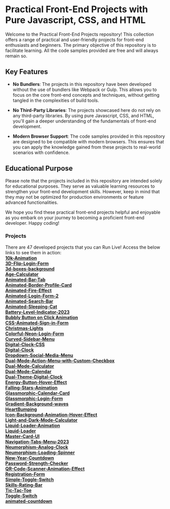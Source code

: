 # Practical Front-End Projects with Pure Javascript, CSS, and HTML

Welcome to the Practical Front-End Projects repository! This collection offers a range of practical and user-friendly projects for front-end enthusiasts and beginners. The primary objective of this repository is to facilitate learning. All the code samples provided are free and will always remain so.
    
## Key Features

- **No Bundlers**: The projects in this repository have been developed without the use of bundlers like Webpack or Gulp. This allows you to focus on the core front-end concepts and techniques, without getting tangled in the complexities of build tools. 

- **No Third-Party Libraries**: The projects showcased here do not rely on any third-party libraries. By using pure Javascript, CSS, and HTML, you'll gain a deeper understanding of the fundamentals of front-end development.

- **Modern Browser Support**: The code samples provided in this repository are designed to be compatible with modern browsers. This ensures that you can apply the knowledge gained from these projects to real-world scenarios with confidence.

## Educational Purpose

Please note that the projects included in this repository are intended solely for educational purposes. They serve as valuable learning resources to strengthen your front-end development skills. However, keep in mind that they may not be optimized for production environments or feature advanced functionalities.

We hope you find these practical front-end projects helpful and enjoyable as you embark on your journey to becoming a proficient front-end developer. Happy coding!

### Projects
There are 47 developed projects that you can Run Live! Access the below links to see them in action:<br>
  **[10k-Animation](https://kghthor.github.io/Web_programming/10k-Animation)**<br>
  **[3D-Flip-Login-Form](https://kghthor.github.io/Web_programming/3D-Flip-Login-Form)**<br>
  **[3d-boxes-background](https://kghthor.github.io/Web_programming/3d-boxes-background)**<br>
  **[Age-Calculator](https://kghthor.github.io/Web_programming/Age-Calculator)**<br>
  **[Animated-Bar-Tab](https://kghthor.github.io/Web_programming/Animated-Bar-Tab)**<br>
  **[Animated-Border-Profile-Card](https://kghthor.github.io/Web_programming/Animated-Border-Profile-Card)**<br>
  **[Animated-Fire-Effect](https://kghthor.github.io/Web_programming/Animated-Fire-Effect)**<br>
  **[Animated-Login-Form-2](https://kghthor.github.io/Web_programming/Animated-Login-Form-2)**<br>
  **[Animated-Search-Bar](https://kghthor.github.io/Web_programming/Animated-Search-Bar)**<br>
  **[Animated-Sleeping-Cat](https://kghthor.github.io/Web_programming/Animated-Sleeping-Cat)**<br>
  **[Battery-Level-Indicator-2023](https://kghthor.github.io/Web_programming/Battery-Level-Indicator-2023)**<br>
  **[Bubbly Button on Click Animation](https://kghthor.github.io/Web_programming/BubblyButtononClickAnimation)**<br>
  **[CSS-Animated-Sign-in-Form](https://kghthor.github.io/Web_programming/CSS-Animated-Sign-in-Form)**<br>
  **[Christmas-Lights](https://kghthor.github.io/Web_programming/Christmas-Lights)**<br>
  **[Colorful-Neon-Login-Form](https://kghthor.github.io/Web_programming/Colorful-Neon-Login-Form)**<br>
  **[Curved-Sidebar-Menu](https://kghthor.github.io/Web_programming/Curved-Sidebar-Menu)**<br>
  **[Digital-Clock-CSS](https://kghthor.github.io/Web_programming/Digital-Clock-CSS)**<br>
  **[Digital-Clock](https://kghthor.github.io/Web_programming/Digital-Clock)**<br>
  **[Dropdown-Social-Media-Menu](https://kghthor.github.io/Web_programming/Dropdown-Social-Media-Menu)**<br>
  **[Dual-Mode-Action-Menu-with-Custom-Checkbox](https://kghthor.github.io/Web_programming/Dual-Mode-Action-Menu-with-Custom-Checkbox)**<br>
  **[Dual-Mode-Calculator](https://kghthor.github.io/Web_programming/Dual-Mode-Calculator)**<br>
  **[Dual-Mode-Calendar](https://kghthor.github.io/Web_programming/Dual-Mode-Calendar)**<br>
  **[Dual-Theme-Digital-Clock](https://kghthor.github.io/Web_programming/Dual-Theme-Digital-Clock)**<br>
  **[Energy-Button-Hover-Effect](https://kghthor.github.io/Web_programming/Energy-Button-Hover-Effect)**<br>
  **[Falling-Stars-Animation](https://kghthor.github.io/Web_programming/Falling-Stars-Animation)**<br>
  **[Glassmorphic-Calendar-Card](https://kghthor.github.io/Web_programming/Glassmorphic-Calendar-Card)**<br>
  **[Glassmorphic-Login-Form](https://kghthor.github.io/Web_programming/Glassmorphic-Login-Form)**<br>
  **[Gradient-Background-waves](https://kghthor.github.io/Web_programming/Gradient-Background-waves)**<br>
  **[HeartBumping](https://kghthor.github.io/Web_programming/HeartBumping)**<br>
  **[Icon-Background-Animation-Hover-Effect](https://kghthor.github.io/Web_programming/Icon-Background-Animation-Hover-Effect)**<br>
  **[Light-and-Dark-Mode-Calculator](https://kghthor.github.io/Web_programming/Light-and-Dark-Mode-Calculator)**<br>
  **[Liquid-Loader-Animation](https://kghthor.github.io/Web_programming/Liquid-Loader-Animation)**<br>
  **[Liquid-Loader](https://kghthor.github.io/Web_programming/Liquid-Loader)**<br>
  **[Master-Card-UI](https://kghthor.github.io/Web_programming/Master-Card-UI)**<br>
  **[Navigation-Tabs-Menu-2023](https://kghthor.github.io/Web_programming/Navigation-Tabs-Menu-2023)**<br>
  **[Neumorphism-Analog-Clock](https://kghthor.github.io/Web_programming/10k-Animation)**<br>
  **[Neumorphism-Loading-Spinner](https://kghthor.github.io/Web_programming/10k-Animation)**<br>
  **[New-Year-Countdown](https://kghthor.github.io/Web_programming/New-Year-Countdown)**<br>
  **[Password-Strength-Checker](https://kghthor.github.io/Web_programming/Password-Strength-Checker)**<br>
  **[QR-Code-Scanner-Animation-Effect](https://kghthor.github.io/Web_programming/QR-Code-Scanner-Animation-Effect)**<br>
  **[Registration-Form](https://kghthor.github.io/Web_programming/RegistrationForm)**<br>
  **[Simple-Toggle-Switch](https://kghthor.github.io/Web_programming/Simple-Toggle-Switch)**<br>
  **[Skills-Rating-Bar](https://kghthor.github.io/Web_programming/Skills-Rating-Bar)**<br>
  **[Tic-Tac-Toe](https://kghthor.github.io/Web_programming/Tic-Tac-Toe)**<br>
  **[Toggle-Switch](https://kghthor.github.io/Web_programming/Toggle-Switch)**<br>
  **[animated-countdown](https://kghthor.github.io/Web_programming/animated-countdown)**<br>

  
  
  
  
  

















































































